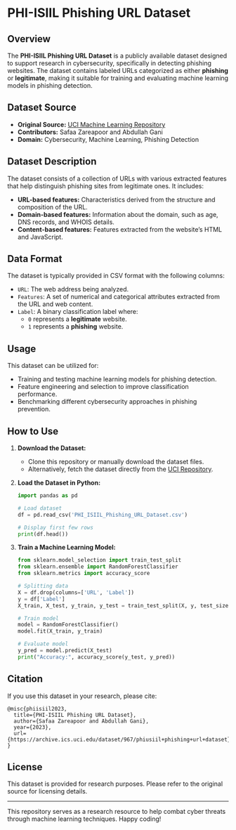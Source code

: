 # PHI-ISIIL Phishing URL Dataset

## Overview
The **PHI-ISIIL Phishing URL Dataset** is a publicly available dataset designed to support research in cybersecurity, specifically in detecting phishing websites. The dataset contains labeled URLs categorized as either **phishing** or **legitimate**, making it suitable for training and evaluating machine learning models in phishing detection.

## Dataset Source
- **Original Source:** [UCI Machine Learning Repository](https://archive.ics.uci.edu/dataset/967/phiusiil+phishing+url+dataset)
- **Contributors:** Safaa Zareapoor and Abdullah Gani
- **Domain:** Cybersecurity, Machine Learning, Phishing Detection

## Dataset Description
The dataset consists of a collection of URLs with various extracted features that help distinguish phishing sites from legitimate ones. It includes:
- **URL-based features:** Characteristics derived from the structure and composition of the URL.
- **Domain-based features:** Information about the domain, such as age, DNS records, and WHOIS details.
- **Content-based features:** Features extracted from the website’s HTML and JavaScript.

## Data Format
The dataset is typically provided in CSV format with the following columns:
- `URL`: The web address being analyzed.
- `Features`: A set of numerical and categorical attributes extracted from the URL and web content.
- `Label`: A binary classification label where:
  - `0` represents a **legitimate** website.
  - `1` represents a **phishing** website.

## Usage
This dataset can be utilized for:
- Training and testing machine learning models for phishing detection.
- Feature engineering and selection to improve classification performance.
- Benchmarking different cybersecurity approaches in phishing prevention.

## How to Use
1. **Download the Dataset:**
   - Clone this repository or manually download the dataset files.
   - Alternatively, fetch the dataset directly from the [UCI Repository](https://archive.ics.uci.edu/dataset/967/phiusiil+phishing+url+dataset).


2. **Load the Dataset in Python:**
   ```python
   import pandas as pd

   # Load dataset
   df = pd.read_csv('PHI_ISIIL_Phishing_URL_Dataset.csv')

   # Display first few rows
   print(df.head())
   ```

3. **Train a Machine Learning Model:**
   ```python
   from sklearn.model_selection import train_test_split
   from sklearn.ensemble import RandomForestClassifier
   from sklearn.metrics import accuracy_score

   # Splitting data
   X = df.drop(columns=['URL', 'Label'])
   y = df['Label']
   X_train, X_test, y_train, y_test = train_test_split(X, y, test_size=0.2, random_state=42)

   # Train model
   model = RandomForestClassifier()
   model.fit(X_train, y_train)

   # Evaluate model
   y_pred = model.predict(X_test)
   print("Accuracy:", accuracy_score(y_test, y_pred))
   ```

## Citation
If you use this dataset in your research, please cite:
```
@misc{phiisiil2023,
  title={PHI-ISIIL Phishing URL Dataset},
  author={Safaa Zareapoor and Abdullah Gani},
  year={2023},
  url={https://archive.ics.uci.edu/dataset/967/phiusiil+phishing+url+dataset}
}
```

## License
This dataset is provided for research purposes. Please refer to the original source for licensing details.


---
This repository serves as a research resource to help combat cyber threats through machine learning techniques. Happy coding!

